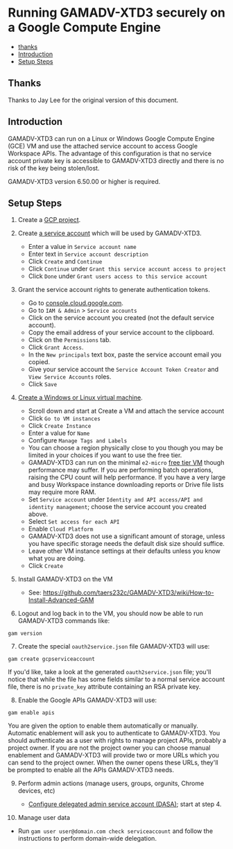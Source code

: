 # Running GAMADV-XTD3 securely on a Google Compute Engine
- [thanks](#thanks)
- [Introduction](#introduction)
- [Setup Steps](#setup-steps)

## Thanks

Thanks to Jay Lee for the original version of this document.

## Introduction
GAMADV-XTD3 can run on a Linux or Windows Google Compute Engine (GCE) VM and use the attached service account to access Google Workspace APIs. The advantage of this configuration is that no service account private key is accessible to GAMADV-XTD3 directly and there is no risk of the key being stolen/lost.

GAMADV-XTD3 version 6.50.00 or higher is required.

## Setup Steps
1. Create a [GCP project](https://cloud.google.com/resource-manager/docs/creating-managing-projects).

2. Create [a service account](https://cloud.google.com/iam/docs/creating-managing-service-accounts) which will be used by GAMADV-XTD3.
   * Enter a value in `Service account name`
   * Enter text in `Service account description`
   * Click `Create` and `Continue`
   * Click `Continue` under `Grant this service account access to project`
   * Click `Done` under `Grant users access to this service account`
 
3. Grant the service account rights to generate authentication tokens.
   * Go to [console.cloud.google.com](https://console.cloud.google.com).
   * Go to `IAM & Admin` > `Service accounts`
   * Click on the service account you created (not the default service account).
   * Copy the email address of your service account to the clipboard.
   * Click on the `Permissions` tab.
   * Click `Grant Access`.
   * In the `New principals` text box, paste the service account email you copied.
   * Give your service account the `Service Account Token Creator` and `View Service Accounts` roles.
   * Click `Save`

4. [Create a Windows or Linux virtual machine](https://cloud.google.com/compute/docs/access/create-enable-service-accounts-for-instances).
   * Scroll down and start at Create a VM and attach the service account
   * Click `Go to VM instances`
   * Click `Create Instance`
   * Enter a value for `Name`
   * Configure `Manage Tags and Labels`
   * You can choose a region physically close to you though you may be limited in your choices if you want to use the free tier.
   * GAMADV-XTD3 can run on the minimal `e2-micro` [free tier VM](https://cloud.google.com/free/docs/free-cloud-features#compute) though performance may suffer. If you are performing batch operations, raising the CPU count will help performance. If you have a very large and busy Workspace instance downloading reports or Drive file lists may require more RAM.
   * Set `Service account` under `Identity and API access/API and identity management`; choose the service account you created above.
   * Select `Set access for each API`
   * Enable `Cloud Platform`
   * GAMADV-XTD3 does not use a significant amount of storage, unless you have specific storage needs the default disk size should suffice.
   * Leave other VM instance settings at their defaults unless you know what you are doing.
   * Click `Create`

5. Install GAMADV-XTD3 on the VM
   * See: https://github.com/taers232c/GAMADV-XTD3/wiki/How-to-Install-Advanced-GAM

6. Logout and log back in to the VM, you should now be able to run GAMADV-XTD3 commands like:
```
gam version
```

7. Create the special `oauth2service.json` file GAMADV-XTD3 will use:
```
gam create gcpserviceaccount
```
If you'd like, take a look at the generated ```oauth2service.json``` file;
you'll notice that while the file has some fields similar to a normal service account file, there is no `private_key` attribute containing an RSA private key.

8. Enable the Google APIs GAMADV-XTD3 will use:
```
gam enable apis
```
You are given the option to enable them automatically or manually. Automatic enablement will ask you to authenticate to GAMADV-XTD3. You should authenticate as a user with rights to manage project APIs, probably a project owner. If you are not the project owner you can choose manual enablement and GAMADV-XTD3 will provide two or more URLs which you can send to the project owner. When the owner opens these URLs, they'll be prompted to enable all the APIs GAMADV-XTD3 needs.

9. Perform admin actions (manage users, groups, orgunits, Chrome devices, etc)
   * [Configure delegated admin service account (DASA)](https://github.com/taers232c/GAMADV-XTD3/wiki/Using-GAMADV-XTD3-with-a-delegated-admin-service-account); start at step 4.

10. Manage user data
   * Run ```gam user user@domain.com check serviceaccount``` and follow the instructions to perform domain-wide delegation.
